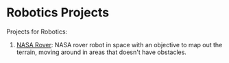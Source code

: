 # Robotics Projects

Projects for Robotics:

1. [NASA Rover](https://github.com/kashmawy/robotics_rover_project): NASA rover robot in space with an objective to map out the terrain, moving around in areas that doesn't have obstacles.


